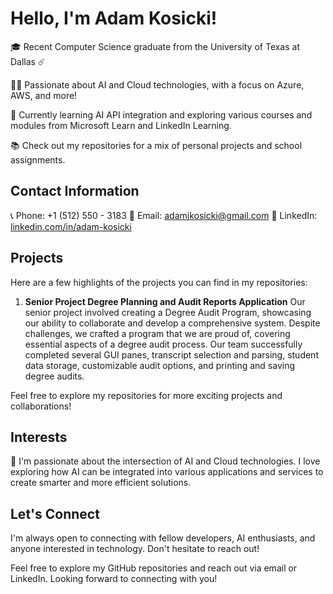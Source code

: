 # Hello, I'm Adam Kosicki!

🎓 Recent Computer Science graduate from the University of Texas at Dallas ☄️

👨‍💻 Passionate about AI and Cloud technologies, with a focus on Azure, AWS, and more!

🌱 Currently learning AI API integration and exploring various courses and modules from Microsoft Learn and LinkedIn Learning.

📚 Check out my repositories for a mix of personal projects and school assignments.

## Contact Information

📞 Phone: +1 (512) 550 - 3183
📧 Email: [adamjkosicki@gmail.com](mailto:adamjkosicki@gmail.com?subject=Subject%20Here)
💼 LinkedIn: [linkedin.com/in/adam-kosicki](https://www.linkedin.com/in/adam-kosicki/)

## Projects

Here are a few highlights of the projects you can find in my repositories:

1. **Senior Project Degree Planning and Audit Reports Application**
   Our senior project involved creating a Degree Audit Program, showcasing our ability to collaborate and develop a comprehensive system. Despite challenges, we crafted a program that we are proud of, covering essential aspects of a degree audit process. Our team successfully completed several GUI panes, transcript selection and parsing, student data storage, customizable audit options, and printing and saving degree audits.

Feel free to explore my repositories for more exciting projects and collaborations!

## Interests

🧠 I'm passionate about the intersection of AI and Cloud technologies. I love exploring how AI can be integrated into various applications and services to create smarter and more efficient solutions.

## Let's Connect

I'm always open to connecting with fellow developers, AI enthusiasts, and anyone interested in technology. Don't hesitate to reach out!

Feel free to explore my GitHub repositories and reach out via email or LinkedIn. Looking forward to connecting with you!
